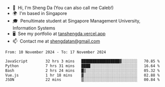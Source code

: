 <!---
tan-sd/tan-sd is a ✨ special ✨ repository because its `README.md` (this file) appears on your GitHub profile.
You can click the Preview link to take a look at your changes.
--->
- 👋  Hi, I'm Sheng Da (You can also call me Caleb!)
- 🌍  I'm based in Singapore
- 🎓  Penultimate student at Singapore Management University, Information Systems
- 🖥️  See my portfolio at [tanshengda.vercel.app](https://tanshengda.vercel.app/)
- 📫  Contact me at [shengdatan@gmail.com](mailto:shengdatan@gmail.com)

<!--START_SECTION:waka-->

```txt
From: 10 November 2024 - To: 17 November 2024

JavaScript        32 hrs 3 mins   █████████████████▓░░░░░░░   70.85 %
Python            7 hrs 31 mins   ████░░░░░░░░░░░░░░░░░░░░░   16.64 %
Bash              2 hrs 24 mins   █▒░░░░░░░░░░░░░░░░░░░░░░░   05.32 %
Vue.js            1 hr 18 mins    ▓░░░░░░░░░░░░░░░░░░░░░░░░   02.88 %
JSON              22 mins         ▒░░░░░░░░░░░░░░░░░░░░░░░░   00.84 %
```

<!--END_SECTION:waka-->
